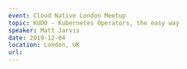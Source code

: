 ```yaml
---
event: Cloud Native London Meetup
topic: KUDO - Kubernetes Operators, the easy way
speaker: Matt Jarvis
date: 2019-12-04
location: London, UK
url: 
---
```


<!-- some more info about the event could go here -->

<!-- more -->
